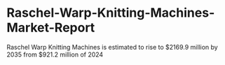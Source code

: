 # Raschel-Warp-Knitting-Machines-Market-Report
Raschel Warp Knitting Machines is estimated to rise to $2169.9 million by 2035 from $921.2 million of 2024
